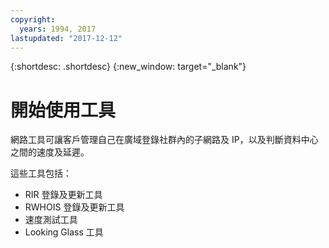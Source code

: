```yaml
---
copyright:
  years: 1994, 2017
lastupdated: "2017-12-12"
---
```


{:shortdesc: .shortdesc}
{:new_window: target="_blank"}

# 開始使用工具

網路工具可讓客戶管理自己在廣域登錄社群內的子網路及 IP，以及判斷資料中心之間的速度及延遲。 

這些工具包括：
 * RIR 登錄及更新工具
 * RWHOIS 登錄及更新工具
 * 速度測試工具
 * Looking Glass 工具
